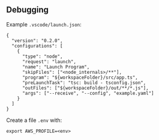## Debugging

Example `.vscode/launch.json`:

```
{
  "version": "0.2.0",
  "configurations": [
    {
      "type": "node",
      "request": "launch",
      "name": "Launch Program",
      "skipFiles": ["<node_internals>/**"],
      "program": "${workspaceFolder}/src/app.ts",
      "preLaunchTask": "tsc: build - tsconfig.json",
      "outFiles": ["${workspaceFolder}/out/**/*.js"],
      "args": ["--receive", "--config", "example.yaml"]
    }
  ]
}
```

Create a file `.env` with:

```
export AWS_PROFILE=<env>
```
